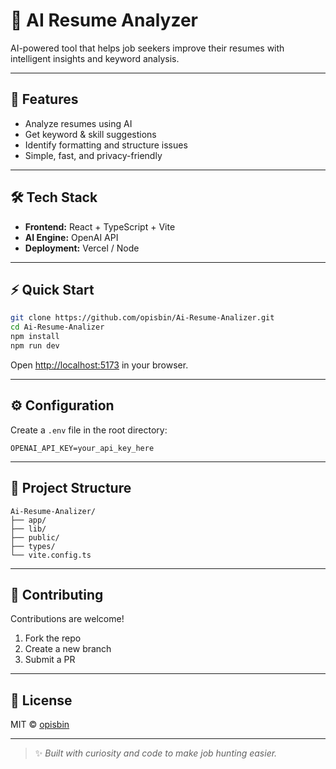 # 🧠 AI Resume Analyzer

AI-powered tool that helps job seekers improve their resumes with intelligent insights and keyword analysis.

---

## 🚀 Features
- Analyze resumes using AI  
- Get keyword & skill suggestions  
- Identify formatting and structure issues  
- Simple, fast, and privacy-friendly  

---

## 🛠️ Tech Stack
- **Frontend:** React + TypeScript + Vite  
- **AI Engine:** OpenAI API  
- **Deployment:** Vercel / Node  

---

## ⚡ Quick Start
```bash
git clone https://github.com/opisbin/Ai-Resume-Analizer.git
cd Ai-Resume-Analizer
npm install
npm run dev
````

Open [http://localhost:5173](http://localhost:5173) in your browser.

---

## ⚙️ Configuration

Create a `.env` file in the root directory:

```env
OPENAI_API_KEY=your_api_key_here
```

---

## 📁 Project Structure

```
Ai-Resume-Analizer/
├── app/
├── lib/
├── public/
├── types/
└── vite.config.ts
```

---

## 🤝 Contributing

Contributions are welcome!

1. Fork the repo
2. Create a new branch
3. Submit a PR

---

## 🪪 License

MIT © [opisbin](https://github.com/opisbin)

---

> ✨ *Built with curiosity and code to make job hunting easier.*
